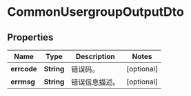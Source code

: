 
# CommonUsergroupOutputDto

## Properties
Name | Type | Description | Notes
------------ | ------------- | ------------- | -------------
**errcode** | **String** | 错误码。 |  [optional]
**errmsg** | **String** | 错误信息描述。 |  [optional]




